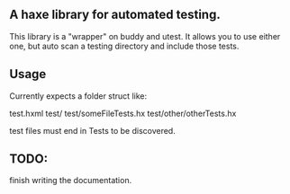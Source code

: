 ## A haxe library for automated testing.

This library is a "wrapper" on buddy and utest.
It allows you to use either one, but auto scan a testing directory and
include those tests.

## Usage
Currently expects a folder struct like:

test.hxml
test/
test/someFileTests.hx
test/other/otherTests.hx

test files must end in Tests to be discovered.

## TODO:

finish writing the documentation.
